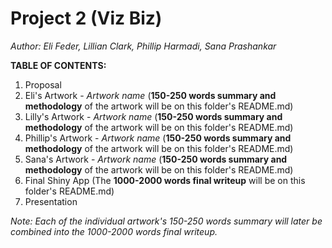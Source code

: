 # Project 2 (Viz Biz)

*Author: Eli Feder, Lillian Clark, Phillip Harmadi, Sana Prashankar*

**TABLE OF CONTENTS:**
1. Proposal
2. Eli's Artwork - *Artwork name* (**150-250 words summary and methodology** of the artwork will be on this folder's README.md)
4. Lilly's Artwork - *Artwork name* (**150-250 words summary and methodology** of the artwork will be on this folder's README.md)
5. Phillip's Artwork - *Artwork name* (**150-250 words summary and methodology** of the artwork will be on this folder's README.md)
6. Sana's Artwork - *Artwork name* (**150-250 words summary and methodology** of the artwork will be on this folder's README.md)
7. Final Shiny App (The **1000-2000 words final writeup** will be on this folder's README.md)
8. Presentation

*Note: Each of the individual artwork's 150-250 words summary will later be combined into the 1000-2000 words final writeup.*
